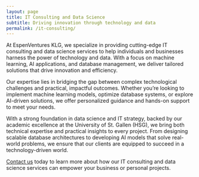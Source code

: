 ```yaml
---
layout: page  
title: IT Consulting and Data Science  
subtitle: Driving innovation through technology and data  
permalink: /it-consulting/  
---
```


At EspenVentures KLG, we specialize in providing cutting-edge IT consulting and data science services to help individuals and businesses harness the power of technology and data. With a focus on machine learning, AI applications, and database management, we deliver tailored solutions that drive innovation and efficiency.  

Our expertise lies in bridging the gap between complex technological challenges and practical, impactful outcomes. Whether you’re looking to implement machine learning models, optimize database systems, or explore AI-driven solutions, we offer personalized guidance and hands-on support to meet your needs.  

With a strong foundation in data science and IT strategy, backed by our academic excellence at the University of St. Gallen (HSG), we bring both technical expertise and practical insights to every project. From designing scalable database architectures to developing AI models that solve real-world problems, we ensure that our clients are equipped to succeed in a technology-driven world.  

[Contact us](mailto:it@espenventures.com) today to learn more about how our IT consulting and data science services can empower your business or personal projects.
